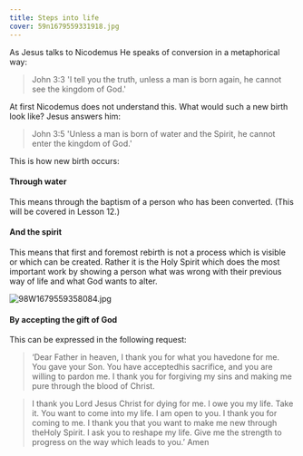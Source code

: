 ```yaml
---
title: Steps into life
cover: 59n1679559331918.jpg
---
```


As Jesus talks to Nicodemus He speaks of conversion in a metaphorical way:

> <callout>John 3:3</callout>
> 'I tell you the truth, unless a man is born again, he cannot see the kingdom of God.'

At first Nicodemus does not understand this. What would such a new birth look like? Jesus answers him:

> <callout>John 3:5</callout>
> 'Unless a man is born of water and the Spirit, he cannot enter the kingdom of God.'

This is how new birth occurs:

#### Through water

This means through the baptism of a person who has been converted. (This will be covered in Lesson 12.)

#### And the spirit

This means that first and foremost rebirth is not a process which is visible or which can be created. Rather it is the Holy Spirit which does the most important work by showing a person what was wrong with their previous way of life and what God wants to alter.

![98W1679559358084.jpg]()

#### By accepting the gift of God

This can be expressed in the following request: 

> ‘Dear Father in heaven, I thank you for what you havedone for me. You gave your Son. You have acceptedhis sacrifice, and you are willing to pardon me. I thank you for forgiving my sins and making me pure through the blood of Christ.

> I thank you Lord Jesus Christ for dying for me. l owe you my life. Take it. You want to come into my life. I am open to you. I thank you for coming to me. I thank you that you want to make me new through theHoly Spirit. I ask you to reshape my life. Give me the strength to progress on the way which leads to you.’ Amen